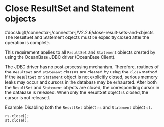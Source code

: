Close ResultSet and Statement objects 
==========================================================
#docslug#/connector-j/connector-j/V2.2.6/close-result-sets-and-objects
The ResultSet and Statement objects must be explicitly closed after the operation is complete. 

This requirement applies to all `ResultSet` and `Statement` objects created by using the OceanBase JDBC driver (OceanBase Client). 

The JDBC driver has no post-processing mechanism. Therefore, routines of the `ResultSet` and `Statement` classes are cleared by using the `close` method. If the `ResultSet` or `Statement` object is not explicitly closed, serious memory leaks may occur and cursors in the database may be exhausted. After both the `ResultSet` and `Statement` objects are closed, the corresponding cursor in the database is released. When only the ResultSet object is closed, the cursor is not released. 

Example: Disabling both the `ResultSet` object `rs` and `Statement` object `st`. 

```unknow
rs.close();
st.close();
```


